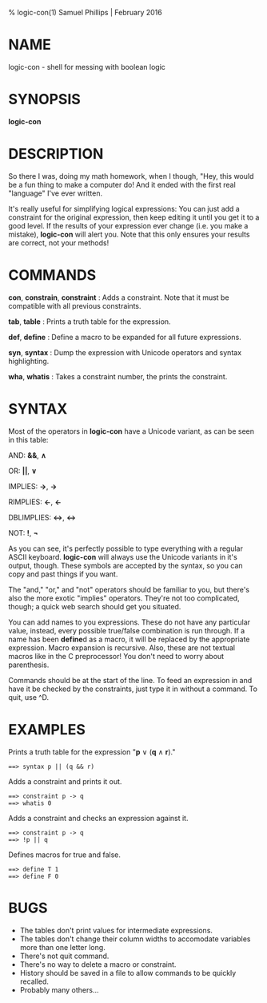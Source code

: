 % logic-con(1) Samuel Phillips | February 2016

# NAME

logic-con - shell for messing with boolean logic

# SYNOPSIS

**logic-con**

# DESCRIPTION

So there I was, doing my math homework, when I though, "Hey, this would be a fun
thing to make a computer do! And it ended with the first real "language" I've
ever written.

It's really useful for simplifying logical expressions: You can just add a
constraint for the original expression, then keep editing it until you get it to
a good level. If the results of your expression ever change (i.e. you make a
mistake), **logic-con** will alert you. Note that this only ensures your results
are correct, not your methods!

# COMMANDS

**con**, **constrain**, **constraint**
:   Adds a constraint. Note that it must be compatible with all previous
constraints.

**tab**, **table**
:   Prints a truth table for the expression.

**def**, **define**
:   Define a macro to be expanded for all future expressions.

**syn**, **syntax**
:   Dump the expression with Unicode operators and syntax highlighting.

**wha**, **whatis**
:   Takes a constraint number, the prints the constraint.

# SYNTAX

Most of the operators in **logic-con** have a Unicode variant, as can be seen in
this table:

AND: **&&**, **∧**

OR: **||**, **∨**

IMPLIES: **->**, **→**

RIMPLIES: **<-**, **←**

DBLIMPLIES: **<->**, **↔**

NOT: **!**, **¬**

As you can see, it's perfectly possible to type everything with a regular ASCII
keyboard. **logic-con** will always use the Unicode variants in it's output,
though. These symbols are accepted by the syntax, so you can copy and past
things if you want.

The "and," "or," and "not" operators should be familiar to you, but there's also
the more exotic "implies" operators. They're not too complicated, though; a
quick web search should get you situated.

You can add names to you expressions. These do not have any particular value,
instead, every possible true/false combination is run through. If a name has
been **define**d as a macro, it will be replaced by the appropriate expression.
Macro expansion is recursive. Also, these are not textual macros like in the C
preprocessor! You don't need to worry about parenthesis.

Commands should be at the start of the line. To feed an expression in and have
it be checked by the constraints, just type it in without a command. To quit,
use ^D.

# EXAMPLES

Prints a truth table for the expression "**p** ∨ (**q** ∧ **r**)."

    ==> syntax p || (q && r)

Adds a constraint and prints it out.

    ==> constraint p -> q
    ==> whatis 0

Adds a constraint and checks an expression against it.

    ==> constraint p -> q
    ==> !p || q

Defines macros for true and false.

    ==> define T 1
    ==> define F 0

# BUGS

- The tables don't print values for intermediate expressions.
- The tables don't change their column widths to accomodate variables more than
one letter long.
- There's not quit command.
- There's no way to delete a macro or constraint.
- History should be saved in a file to allow commands to be quickly recalled.
- Probably many others...
